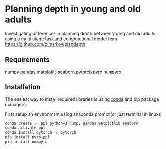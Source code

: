 # Planning depth in young and old adults
Investigating differences in planning depth between young and old adults using a multi stage task and computational model from https://github.com/dimarkov/plandepth

Requirements
------------

numpy
pandas
matplotlib
seaborn
pytorch
pyro
numpyro

Installation
------------

The easiest way to install required libraries is using [conda](https://conda.io/miniconda.html)
and pip package managers.

First setup an environment using anaconda prompt (or just terminal in linux):

```sh
conda create -n ppl python=3 numpy pandas matplotlib seaborn
conda activate ppl
conda install pytorch -c pytorch
pip install pyro-ppl
pip install numpyro
```
